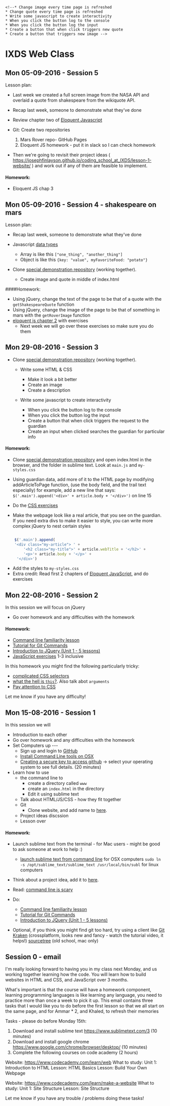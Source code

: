     <!--* Change image every time page is refreshed
    * Change quote every time page is refreshed
    * Write some javascript to create interactivity       
    * When you click the button log to the console
    * When you click the button log the input
    * Create a button that when click triggers new quote
    * Create a button that triggers new image -->  
    
# IXDS Web Class

## Mon 05-09-2016 - Session 5 

Lesson plan:

* Last week we created a full screen image from the NASA API and overlaid a quote from shakespeare from the wikiquote API. 
* Recap last week, someone to demonstrate what they've done
* Review chapter two of [Eloquent Javascript](http://eloquentjavascript.net/02_program_structure.html#program_structure)
* Git: Create two repositories
    1. Mars Rover repo- GitHub Pages
    2. Eloquent JS homework - put it in slack so I can check homework
    
* Then we're going to revisit their project ideas ( https://josephfinlayson.github.io/coding_school_at_IXDS/lesson-1-website/ ) and work out if any of them are feasible to implement.

#### Homework:
* Eloquent JS chap 3

## Mon 05-09-2016 - Session 4 - shakespeare on mars

Lesson plan:

* Recap last week, someone to demonstrate what they've done
* Javascript [data types](http://www.w3schools.com/js/js_datatypes.asp)
    * Array is like this `["one_thing", "another_thing"]`
    * Object is like this `{key: "value", myFavoriteFood: "potato"}`
    
* Clone [special demonstration repository](https://github.com/josephfinlayson/learning-to-ajax) (working together). 
    * Create image and quote in middle of index.html
      
####Homework:

* Using jQuery, change the text of the page to be that of a quote with the `getShakespeareQuote` function
* Using jQuery, change the image of the page to be that of something in mars with the `getRoverImage` function
* [eloquent js chapter 2](http://eloquentjavascript.net/02_program_structure.html#program_structure) with exercises
    * Next week we will go over these exercises so make sure you do them


<!--* Set Computers up:
    * [NVM](https://github.com/creationix/nvm) 

* If we have extra time
    * [Meteor getting started](https://www.meteor.com/tutorials/blaze/creating-an-app)
    * What is an array??? Explanation of arrays. Whiteboarding arrays -->



## Mon 29-08-2016 - Session 3

<!--What is a function?? Explanation of functions. Whiteboarding functions-->
    
* Clone [special demonstration repository](https://github.com/josephfinlayson/learning-to-ajax) (working together). 
    * Write some HTML & CSS
        * Make it look a bit better
        * Create an image
        * Create a description
      
    * Write some javascript to create interactivity       
        * When you click the button log to the console
        * When you click the button log the input
        * Create a button that when click triggers the request to the guardian
        * Create an input when clicked searches the guardian for particular info
        
<!--* Set Computers up:
    * [NVM](https://github.com/creationix/nvm) 

* If we have extra time
    * [Meteor getting started](https://www.meteor.com/tutorials/blaze/creating-an-app)
    * What is an array??? Explanation of arrays. Whiteboarding arrays-->


#### Homework:

* Clone [special demonstration repository](https://github.com/josephfinlayson/learning-to-ajax) and open index.html in the browser, and the folder in sublime text. Look at `main.js` and `my-styles.css`
* Using guardian data, add more of it to the HTML page by modifying addArticleToPage function, (use the body field, and the trail text especially) 
for example, add a new line that says: `$('.main').append('<div>' + article.body + '</div>')` on line 15

* Do the [CSS exercises](https://www.codecademy.com/learn/make-a-website)
* Make the webpage look like a real article, that you see on the guardian. If you need extra divs to make it easier to style, you can write more complex jQuery to nest certain styles

```javascript

    $('.main').append(
    '<div class="my-article"> ' +
        '<h2 class="my-title">' + article.webTitle + '</h2>' +
        '<p>'+ article.body + '</p>' +
     '</div>')

```

* Add the styles to `my-styles.css`
* Extra credit: Read first 2 chapters of [Eloquent JavaScript](http://eloquentjavascript.net), and do exercises


## Mon 22-08-2016 - Session 2
In this session we will focus on jQuery

* Go over homework and any difficulties with the homework

#### Homework:

* [Command line familiarity lesson](https://www.codecademy.com/en/courses/learn-the-command-line/lessons/navigation/exercises/your-first-command?action=resume)
* [Tutorial for Git Commands](https://try.github.io/levels/1/challenges/1)
* [Introduction to JQuery (Unit 1 - 5 lessons)](https://www.codecademy.com/learn/jquery)
* [JavaScript exercises](https://www.codecademy.com/learn/javascript) 1-3 inclusive
 
 In this homework you might find the following particularly tricky:

* [complicated CSS selectors](https://www.codecademy.com/courses/web-beginner-en-GfjC6/0/3?curriculum_id=50a3fad8c7a770b5fd0007a1#)
* [what the hell is `this`?](https://www.codecademy.com/en/courses/web-beginner-en-GfjC6/1/5?curriculum_id=50a3fad8c7a770b5fd0007a1). Also talk abot `arguments`
* [Pay attention to CSS](https://www.codecademy.com/en/courses/web-beginner-en-v6phg/1/2?curriculum_id=50a3fad8c7a770b5fd0007a1)

Let me know if you have any difficulty!

## Mon 15-08-2016 - Session 1
In this session we will

* Introduction to each other
* Go over homework and any difficulties with the homework
* Set Computers up ---
    * Sign up and login to [GitHub](https://github.com/)
    * [Install Command Line tools on OSX](http://osxdaily.com/2014/02/12/install-command-line-tools-mac-os-x/) 
    * [Creating a secure key to access github](https://help.github.com/articles/generating-a-new-ssh-key-and-adding-it-to-the-ssh-agent/) -> select your operating system to see full details. (20 minutes)
* Learn how to use
    * the command line to 
        * create a directory called `www` 
        * create an `index.html` in the directory
        * Edit it using sublime text
    * Talk about HTML/JS/CSS - how they fit together
    * Git
        * Clone website, and add name to [here](https://github.com/josephfinlayson/coding_school_at_IXDS/blob/master/docs/lesson-1-website/index.html). 
    * Project ideas discssion
    * Lesson over

#### Homework:

* Launch sublime text from the terminal - for Mac users - might be good to ask someone at work to help :)
    * [launch sublime text from command line](http://olivierlacan.com/posts/launch-sublime-text-3-from-the-command-line/) for OSX computers
        `sudo ln -s /opt/sublime_text/sublime_text /usr/local/bin/subl` for linux computers

* Think about a project idea, add it to [here](https://github.com/josephfinlayson/coding_school_at_IXDS/blob/master/docs/lesson-1-website/index.html).  
* Read: [command line is scary](https://www.codecademy.com/blog/72)
* Do: 
    * [Command line familiarity lesson](https://www.codecademy.com/en/courses/learn-the-command-line/lessons/navigation/exercises/your-first-command?action=resume)
    * [Tutorial for Git Commands](https://try.github.io/levels/1/challenges/1)
    * [Introduction to JQuery (Unit 1 - 5 lessons)](https://www.codecademy.com/learn/jquery)

* Optional, if you think you might find git too hard, try using a client like [Git Kraken](https://www.gitkraken.com/) (crossplatform, looks new and fancy - watch the tutorial video, it helps!) [sourcetree](https://www.sourcetreeapp.com/) (old school, mac only)




## Session 0 - email
I'm really looking forward to having you in my class next Monday, and us working together learning how the code. You will learn how to build websites in HTML and CSS, and JavaScript over 3 months.

What's important is that the course will have a homework component, learning programming languages is like learning any language, you need to practice more than once a week to pick it up. This email contains three tasks that I would like you to do before the first lesson so that we all start on the same page, and for Ammar * 2, and Khaled, to refresh their memories

Tasks - please do before Monday 15th:

1. Download and install sublime text https://www.sublimetext.com/3 (10 minutes)
2. Download and install google chrome https://www.google.com/chrome/browser/desktop/  (10 minutes)
3. Complete the following courses on code academy (2 hours)

Website: https://www.codecademy.com/learn/web
What to study:
Unit 1: Introduction to HTML
Lesson: HTML Basics
Lesson: Build Your Own Webpage

Website: https://www.codecademy.com/learn/make-a-website
What to study:
Unit 1: Site Structure
Lesson: Site Structure

Let me know if you have any trouble / problems doing these tasks!


